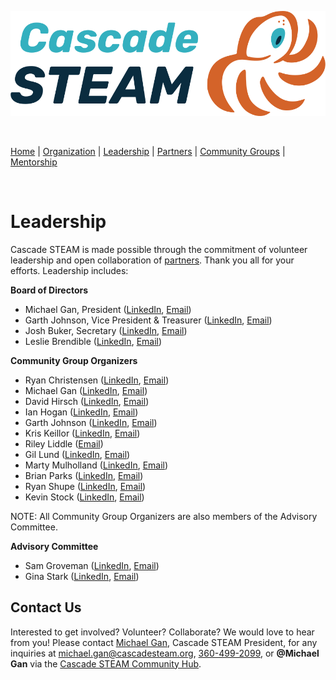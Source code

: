 <style>
  .header {
	display: none;
  }
  .footer {
	display: none;
  }
</style>

[![Cascade STEAM Logo](/assets/images/Cascade_STEAM_horizontal_logo_primary_1.png)](https://cascadesteam.org)

<br>

[Home](/) | [Organization](/organization) | [Leadership](/leadership) | [Partners](/partners) | [Community Groups](/community-groups) | [Mentorship](/mentorship)

<br>

# Leadership
Cascade STEAM is made possible through the commitment of volunteer leadership and open collaboration of [partners](/partners). Thank you all for your efforts. Leadership includes:

**Board of Directors**
- Michael Gan, President ([LinkedIn](https://www.linkedin.com/in/michaelbgan), [Email](mailto:michael.gan@cascadesteam.org))
- Garth Johnson, Vice President & Treasurer ([LinkedIn](https://www.linkedin.com/in/growlf), [Email](mailto:@cascadesteam.org))
- Josh Buker, Secretary ([LinkedIn](https://www.linkedin.com/in/joshbuker), [Email](mailto:@cascadesteam.org))
- Leslie Brendible ([LinkedIn](https://www.linkedin.com/in/lesliebrendible), [Email](mailto:@cascadesteam.org))

**Community Group Organizers**
- Ryan Christensen ([LinkedIn](https://www.linkedin.com/in/rpchristensen), [Email](mailto:ryan.christensen@cascadesteam.org))
- Michael Gan ([LinkedIn](https://www.linkedin.com/in/michaelbgan), [Email](mailto:michael.gan@cascadesteam.org))
- David Hirsch ([LinkedIn](https://www.linkedin.com/in/davidhirsch3), [Email](mailto:david.hirsch@cascadesteam.org))
- Ian Hogan ([LinkedIn](https://www.linkedin.com/in/ianh007), [Email](mailto:ian.hogan@cascadesteam.org))
- Garth Johnson ([LinkedIn](https://www.linkedin.com/in/growlf), [Email](mailto:garth.johnson@cascadesteam.org))
- Kris Keillor ([LinkedIn](https://www.linkedin.com/in/kris-keillor-205199276), [Email](mailto:kris.keillor@cascadesteam.org))
- Riley Liddle ([Email](mailto:riley.liddle@cascadesteam.org))
- Gil Lund ([LinkedIn](https://www.linkedin.com/in/gwlund), [Email](mailto:gil.lund@cascadesteam.org))
- Marty Mulholland ([LinkedIn](https://www.linkedin.com/in/mulholland99), [Email](mailto:marty.mulholland@cascadesteam.org))
- Brian Parks ([LinkedIn](https://www.linkedin.com/in/brian-c-parks), [Email](mailto:brian.parks@cascadesteam.org))
- Ryan Shupe ([LinkedIn](https://www.linkedin.com/in/ryan-shupe-74a48219), [Email](mailto:ryan.shupe@gmail.com))
- Kevin Stock ([LinkedIn](https://www.linkedin.com/in/kevinstock), [Email](mailto:kevin@toolhouse.com))
  
NOTE: All Community Group Organizers are also members of the Advisory Committee.

**Advisory Committee**
- Sam Groveman ([LinkedIn](https://www.linkedin.com/in/samgroveman), [Email](mailto:sam.groveman@cascadesteam.org))
- Gina Stark ([LinkedIn](https://www.linkedin.com/in/gina-stark-00608a2a), [Email](mailto:gina.stark@cascadesteam.org))

## Contact Us
Interested to get involved? Volunteer? Collaborate? We would love to hear from you! Please contact [Michael Gan](https://www.linkedin.com/in/michaelbgan), Cascade STEAM President, for any inquiries at [michael.gan@cascadesteam.org](mailto:michael.gan@cascadesteam.org), [360-499-2099](tel:3604992099), or **@Michael Gan** via the [Cascade STEAM Community Hub](http://discord.cascadesteam.org).
